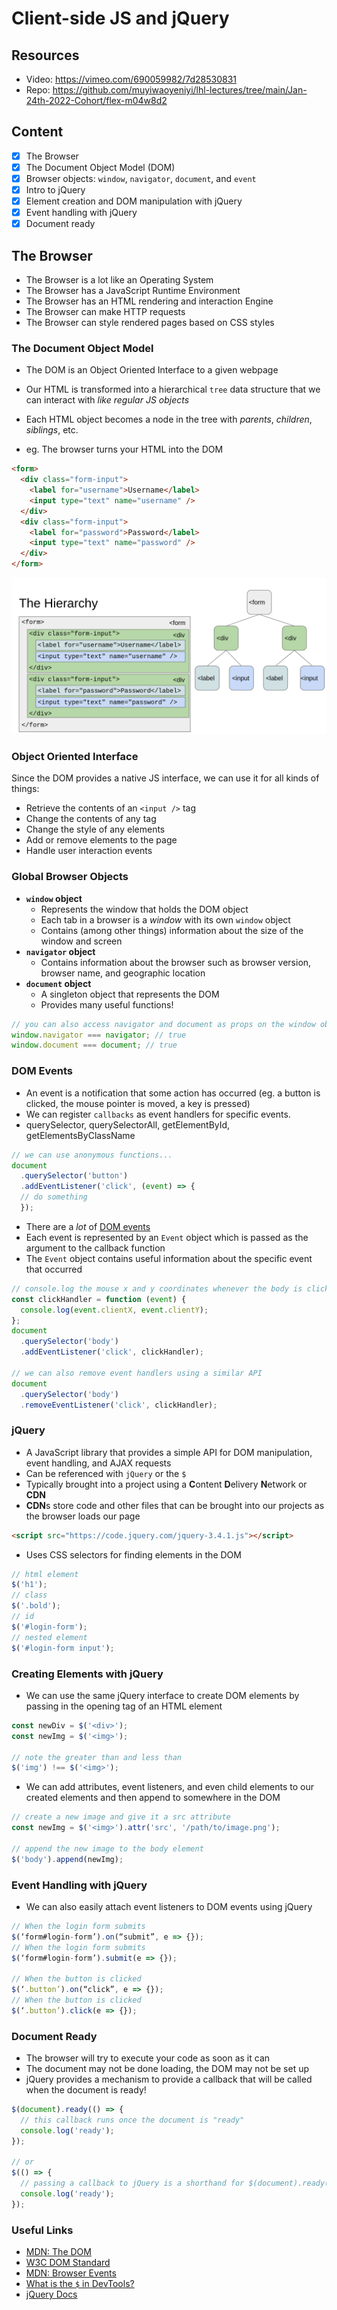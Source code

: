 # Client-side JS and jQuery

## Resources
 - Video: https://vimeo.com/690059982/7d28530831
 - Repo: https://github.com/muyiwaoyeniyi/lhl-lectures/tree/main/Jan-24th-2022-Cohort/flex-m04w8d2

## Content
- [x] The Browser
- [x] The Document Object Model (DOM)
- [x] Browser objects: `window`, `navigator`, `document`, and `event`
- [x] Intro to jQuery
- [x] Element creation and DOM manipulation with jQuery
- [x] Event handling with jQuery
- [x] Document ready

## The Browser
 - The Browser is a lot like an Operating System
 - The Browser has a JavaScript Runtime Environment
 - The Browser has an HTML rendering and interaction Engine
 - The Browser can make HTTP requests
 - The Browser can style rendered pages based on CSS styles

### The **D**ocument **O**bject **M**odel
- The DOM is an Object Oriented Interface to a given webpage
- Our HTML is transformed into a hierarchical `tree` data structure that we can interact with _like regular JS objects_
- Each HTML object becomes a node in the tree with _parents_, _children_, _siblings_, etc.

- eg. The browser turns your HTML into the DOM

```html
<form>
  <div class="form-input">
    <label for="username">Username</label>
    <input type="text" name="username" />
  </div>
  <div class="form-input">
    <label for="password">Password</label>
    <input type="text" name="password" />
  </div>
</form>
```

![DOM hierarchy](hierarchy.png)

### Object Oriented Interface

 Since the DOM provides a native JS interface, we can use it for all kinds of things:
  - Retrieve the contents of an `<input />` tag
  - Change the contents of any tag
  - Change the style of any elements
  - Add or remove elements to the page
  - Handle user interaction events


### Global Browser Objects
- **`window` object**
  - Represents the window that holds the DOM object
  - Each tab in a browser is a _window_ with its own `window` object
  - Contains (among other things) information about the size of the window and screen
- **`navigator` object**
  - Contains information about the browser such as browser version, browser name, and geographic location
- **`document` object**
  - A singleton object that represents the DOM
  - Provides many useful functions!


```js
// you can also access navigator and document as props on the window object
window.navigator === navigator; // true
window.document === document; // true
```

### DOM Events
- An event is a notification that some action has occurred (eg. a button is clicked, the mouse pointer is moved, a key is pressed)
- We can register `callbacks` as event handlers for specific events.
- querySelector, querySelectorAll, getElementById, getElementsByClassName

```js
// we can use anonymous functions...
document
  .querySelector('button')
  .addEventListener('click', (event) => {
  // do something
  });
```

- There are a *lot* of [DOM events](https://developer.mozilla.org/en-US/docs/Web/Events)
- Each event is represented by an `Event` object which is passed as the argument to the callback function
- The `Event` object contains useful information about the specific event that occurred

```js
// console.log the mouse x and y coordinates whenever the body is clicked
const clickHandler = function (event) {
  console.log(event.clientX, event.clientY);
};
document
  .querySelector('body')
  .addEventListener('click', clickHandler);

// we can also remove event handlers using a similar API
document
  .querySelector('body')
  .removeEventListener('click', clickHandler);
```

### jQuery
- A JavaScript library that provides a simple API for DOM manipulation, event handling, and AJAX requests
- Can be referenced with `jQuery` or the `$`
- Typically brought into a project using a **C**ontent **D**elivery **N**etwork or **CDN**
- **CDN**s store code and other files that can be brought into our projects as the browser loads our page

```html
<script src="https://code.jquery.com/jquery-3.4.1.js"></script>
```

- Uses CSS selectors for finding elements in the DOM

```js
// html element
$('h1');
// class
$('.bold');
// id
$('#login-form');
// nested element
$('#login-form input');
```

### Creating Elements with jQuery
- We can use the same jQuery interface to create DOM elements by passing in the opening tag of an HTML element

```js
const newDiv = $('<div>');
const newImg = $('<img>');

// note the greater than and less than
$('img') !== $('<img>');
```

- We can add attributes, event listeners, and even child elements to our created elements and then append to somewhere in the DOM

```js
// create a new image and give it a src attribute
const newImg = $('<img>').attr('src', '/path/to/image.png');

// append the new image to the body element
$('body').append(newImg);
```

### Event Handling with jQuery
- We can also easily attach event listeners to DOM events using jQuery

```js
// When the login form submits
$(‘form#login-form’).on(“submit”, e => {});
// When the login form submits
$(‘form#login-form’).submit(e => {});

// When the button is clicked
$(‘.button’).on(“click”, e => {});
// When the button is clicked
$(‘.button’).click(e => {});
```

### Document Ready
* The browser will try to execute your code as soon as it can
* The document may not be done loading, the DOM may not be set up
* jQuery provides a mechanism to provide a callback that will be called when the document is ready!

```js
$(document).ready(() => {
  // this callback runs once the document is "ready"
  console.log('ready');
});

// or
$(() => {
  // passing a callback to jQuery is a shorthand for $(document).ready()
  console.log('ready');
});
```

### Useful Links
- [MDN: The DOM](https://developer.mozilla.org/en-US/docs/Web/API/Document_Object_Model/Introduction)
- [W3C DOM Standard](https://www.w3.org/DOM/)
- [MDN: Browser Events](https://developer.mozilla.org/en-US/docs/Web/Events)
- [What is the `$` in DevTools?](https://thewebivore.com/exactly-wth-is-up-with-in-devtools/)
- [jQuery Docs](https://jquery.com/)